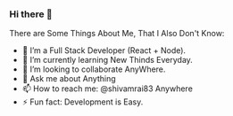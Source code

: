 ### Hi there 👋



There are Some Things About Me, That I Also Don't Know:

- 🔭 I’m a Full Stack Developer (React + Node).
- 🌱 I’m currently learning New Thinds Everyday.
- 👯 I’m looking to collaborate AnyWhere.
- 💬 Ask me about Anything
- 📫 How to reach me: @shivamrai83 Anywhere
- ⚡ Fun fact: Development is Easy.

